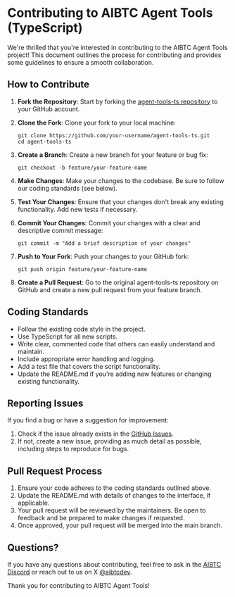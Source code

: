 # Contributing to AIBTC Agent Tools (TypeScript)

We're thrilled that you're interested in contributing to the AIBTC Agent Tools project! This document outlines the process for contributing and provides some guidelines to ensure a smooth collaboration.

## How to Contribute

1. **Fork the Repository**: Start by forking the [agent-tools-ts repository](https://github.com/aibtcdev/agent-tools-ts) to your GitHub account.

2. **Clone the Fork**: Clone your fork to your local machine:

   ```
   git clone https://github.com/your-username/agent-tools-ts.git
   cd agent-tools-ts
   ```

3. **Create a Branch**: Create a new branch for your feature or bug fix:

   ```
   git checkout -b feature/your-feature-name
   ```

4. **Make Changes**: Make your changes to the codebase. Be sure to follow our coding standards (see below).

5. **Test Your Changes**: Ensure that your changes don't break any existing functionality. Add new tests if necessary.

6. **Commit Your Changes**: Commit your changes with a clear and descriptive commit message:

   ```
   git commit -m "Add a brief description of your changes"
   ```

7. **Push to Your Fork**: Push your changes to your GitHub fork:

   ```
   git push origin feature/your-feature-name
   ```

8. **Create a Pull Request**: Go to the original agent-tools-ts repository on GitHub and create a new pull request from your feature branch.

## Coding Standards

- Follow the existing code style in the project.
- Use TypeScript for all new scripts.
- Write clear, commented code that others can easily understand and maintain.
- Include appropriate error handling and logging.
- Add a test file that covers the script functionality.
- Update the README.md if you're adding new features or changing existing functionality.

## Reporting Issues

If you find a bug or have a suggestion for improvement:

1. Check if the issue already exists in the [GitHub Issues](https://github.com/aibtcdev/agent-tools-ts/issues).
2. If not, create a new issue, providing as much detail as possible, including steps to reproduce for bugs.

## Pull Request Process

1. Ensure your code adheres to the coding standards outlined above.
2. Update the README.md with details of changes to the interface, if applicable.
3. Your pull request will be reviewed by the maintainers. Be open to feedback and be prepared to make changes if requested.
4. Once approved, your pull request will be merged into the main branch.

## Questions?

If you have any questions about contributing, feel free to ask in the [AIBTC Discord](https://discord.gg/Z59Z3FNbEX) or reach out to us on X [@aibtcdev](https://x.com/aibtcdev).

Thank you for contributing to AIBTC Agent Tools!
